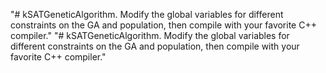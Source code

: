 "# kSATGeneticAlgorithm. Modify the global variables for different constraints on the GA and population, then compile with your favorite C++ compiler." 
"# kSATGeneticAlgorithm. Modify the global variables for different constraints on the GA and population, then compile with your favorite C++ compiler." 
